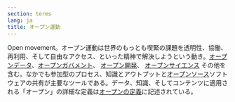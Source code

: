 ```yaml
---
section: terms
lang: ja
title: オープン運動
---
```


Open movement。オープン運動は世界のもっとも喫緊の課題を透明性、協働、再利用、そして自由なアクセス、といった精神で解決しようという動き。[オープンデータ](../open-data/)、[オープンガバメント](../open-government/)、 [オープン開発](../open-development/)、 [オープンサイエンス](../open-science/) その他を含む。なかでも参加型のプロセス、知識とアウトプットと[オープンソース](../open-source/)ソフトウェアの共有が主要なツールである。データ、知識、そしてコンテンツに適用される「オープン」の詳細な定義は[オープンの定義](../open-definition/)に記述されている。
